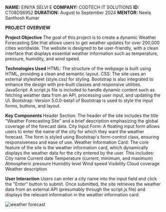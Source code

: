 **NAME:** EINIYA SELVI E
**COMPANY:** CODTECH IT SOLUTIONS
**ID:** CT08DS6952
**DURATION:** August to September 2024
**MENTOR:** Neela Santhosh Kumar   

**PROJECT OVERVIEW**

**Project Objective**
The goal of this project is to create a dynamic Weather Forecasting Site that allows users to get weather updates for over 200,000 cities worldwide. The website is designed to be user-friendly, with a clean interface that displays essential weather information such as temperature, pressure, humidity, and wind speed.

**Technologies Used**
HTML: The structure of the webpage is built using HTML, providing a clean and semantic layout.
CSS: The site uses an external stylesheet (style.css) for styling. Bootstrap is also integrated to enhance the design with pre-built classes and responsive utilities.
JavaScript: A script.js file is included to handle dynamic content such as fetching weather data from an API, processing user input, and updating the UI.
Bootstrap: Version 5.0.0-beta1 of Bootstrap is used to style the input forms, buttons, and layout.

**Key Components**
Header Section: The header of the site includes the title "Weather Forecasting Site" and a brief description emphasizing the global coverage of the forecast data.
City Input Form: A floating input form allows users to enter the name of the city for which they want the weather forecast. The form is styled using Bootstrap's form-control class, ensuring responsiveness and ease of use.
Weather Information Card: The core feature of the site is the weather information card, which dynamically displays the weather data for the city entered by the user. This includes:
City name
Current date
Temperature (current, minimum, and maximum)
Atmospheric pressure
Humidity level
Wind speed
Visibility
Cloud coverage
Weather description

**User Interaction**
Users can enter a city name into the input field and click the "Enter" button to submit. Once submitted, the site retrieves the weather data from an external API (presumably through the script.js file) and displays the relevant information in the weather information card.

![weather forecast](https://github.com/user-attachments/assets/bd06ab8a-674c-4df8-992d-bf133c4671a3)






